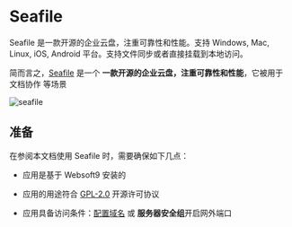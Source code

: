# Seafile

Seafile 是一款开源的企业云盘，注重可靠性和性能。支持 Windows, Mac, Linux, iOS, Android 平台。支持文件同步或者直接挂载到本地访问。

简而言之，[Seafile](https://www.seafile.com/home/) 是一个 **一款开源的企业云盘，注重可靠性和性能**，它被用于 文档协作  等场景


![seafile](https://libs.websoft9.com/Websoft9/DocsPicture/zh/seafile/seafile-gui-websoft9.png)


## 准备

在参阅本文档使用 Seafile 时，需要确保如下几点：

- 应用是基于 Websoft9 安装的

- 应用的用途符合 [GPL-2.0](https://opensource.org/licenses/GPL-2.0) 开源许可协议

- 应用具备访问条件：[配置域名](./guide/appsetdomain) 或 **服务器安全组**开启网外端口